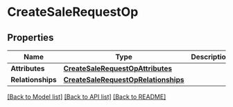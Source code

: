 # CreateSaleRequestOp

## Properties
Name | Type | Description | Notes
------------ | ------------- | ------------- | -------------
**Attributes** | [**CreateSaleRequestOpAttributes**](CreateSaleRequestOpAttributes.md) |  | [optional] 
**Relationships** | [**CreateSaleRequestOpRelationships**](CreateSaleRequestOpRelationships.md) |  | [optional] 

[[Back to Model list]](../README.md#documentation-for-models) [[Back to API list]](../README.md#documentation-for-api-endpoints) [[Back to README]](../README.md)


